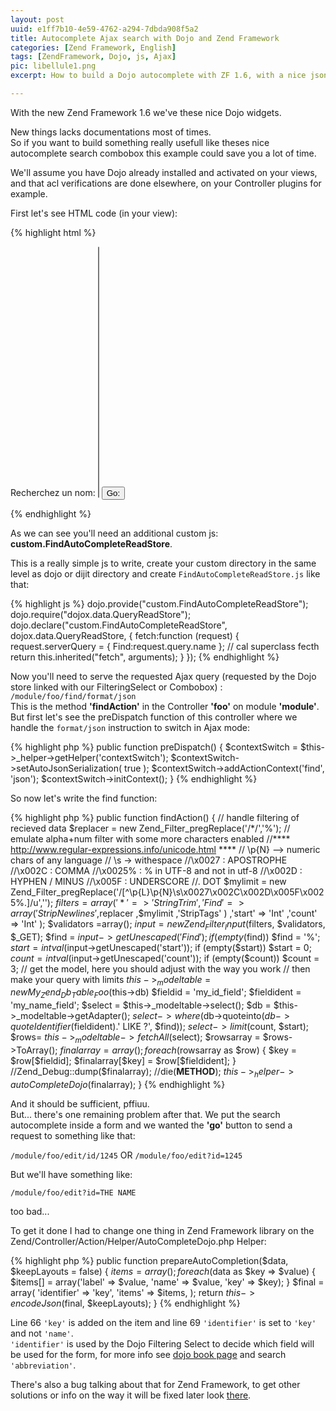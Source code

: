 ```yaml
---
layout: post
uuid: e1ff7b10-4e59-4762-a294-7dbda908f5a2
title: Autocomplete Ajax search with Dojo and Zend Framework
categories: [Zend Framework, English]
tags: [ZendFramework, Dojo, js, Ajax]
pic: libellule1.png
excerpt: How to build a Dojo autocomplete with ZF 1.6, with a nice json response.

---
```


With the new Zend Framework 1.6 we've these nice Dojo widgets.

New things lacks documentations most of times.   
So if you want to build something really usefull like theses nice autocomplete search combobox this example could save you a lot of time.

We'll assume you have Dojo already installed and activated on your views,
and that acl verifications are done elsewhere, on your Controller plugins for example.

First let's see HTML code (in your view):

{% highlight html %}
  <script type="text/javascript">
    dojo.require("dojo.parser");
    dojo.require("dojox.data.QueryReadStore");
    dojo.require("dijit.form.ComboBox");
    dojo.require("dijit.form.FilteringSelect");
    dojo.require("custom.FindAutoCompleteReadStore");
    dojo.require("dijit.form.Form");
    dojo.require("dijit.form.Button");
  </script>
  <form id="Find_Form" action="/module/foo/edit" method="get" dojoType="dijit.form.Form">
    <div dojoType="custom.FindAutoCompleteReadStore" jsId="NameStore" url="/module/foo/find/format/json" requestMethod="get"></div>
    <label for="id" class="optional">Recherchez un nom:</label>
    <span class="formelement"><select name="id" id="FindByName" hasDownArrow="" store="NameStore" size="25" tabindex="99" autocomplete="1" dojoType="dijit.form.FilteringSelect" pageSize="10" ></select></span>
    <span class="actionbuttons"><input id="Find_go" name="Find_go" value="Go:" type="submit" label="go:"dojoType="dijit.form.Button" /></span>
  </form>
{% endhighlight %}

As we can see you'll need an additional custom js: **custom.FindAutoCompleteReadStore**.

This is a really simple js to write, create your custom directory in the same level
as dojo or dijit directory and create `FindAutoCompleteReadStore.js` like that:

{% highlight js %}
dojo.provide("custom.FindAutoCompleteReadStore");
dojo.require("dojox.data.QueryReadStore");
dojo.declare("custom.FindAutoCompleteReadStore", dojox.data.QueryReadStore, {
  fetch:function (request) {
    request.serverQuery = { Find:request.query.name };
    // cal superclass fecth
    return this.inherited("fetch", arguments);
  }
});
{% endhighlight %}

Now you'll need to serve the requested Ajax query
(requested by the Dojo store linked with our FilteringSelect or Combobox) : `/module/foo/find/format/json`  
This is the method **'findAction'** in the Controller **'foo'** on module **'module'**.  
But first let's see the preDispatch function of this controller where we handle the `format/json` instruction to switch in Ajax mode:

{% highlight php %}
public function preDispatch()
{
    $contextSwitch =   $this->_helper->getHelper('contextSwitch');
    $contextSwitch->setAutoJsonSerialization( true );
    $contextSwitch->addActionContext('find', 'json');
    $contextSwitch->initContext();
}
{% endhighlight %}

So now let's write the find function:
 
{% highlight php %}
  public function findAction()
  {
      // handle filtering of recieved data
      $replacer = new Zend_Filter_pregReplace('/\*/','%');
      // emulate alpha+num filter with some more characters enabled
      //**** <a href="http://www.regular-expressions.info/unicode.html" title="http://www.regular-expressions.info/unicode.html">http://www.regular-expressions.info/unicode.html</a> ****
      // \p{N} --> numeric chars of any language
      // \s -> withespace
      //\x0027 : APOSTROPHE
      //\x002C : COMMA
      //\x0025% : % in UTF-8 and not in utf-8
      //\x002D : HYPHEN / MINUS
      //\x005F : UNDERSCORE
      //\. DOT
      $mylimit = new Zend_Filter_pregReplace('/[^\p{L}\p{N}\s\x0027\x002C\x002D\x005F\x0025%\.]/u','');
      $filters = array(
              '*' => 'StringTrim'
              ,'Find' => array(
              'StripNewlines'
              ,$replacer
              ,$mylimit
              ,'StripTags'
          )
          ,'start' => 'Int'
          ,'count' => 'Int'
      );
      $validators =array();
      $input = new Zend_Filter_Input($filters, $validators, $_GET);
      $find = $input->getUnescaped('Find');
      if (empty($find)) $find = '%';
      $start = intval($input->getUnescaped('start'));
      if (empty($start)) $start = 0;
      $count = intval($input->getUnescaped('count'));
      if (empty($count)) $count = 3;
      // get the model, here you should adjust with the way you work
      // then make your query with limits
      $this->_modeltable = new My_Zend_Db_Table_Foo($this->db)
      $fieldid = 'my_id_field';
      $fieldident = 'my_name_field';
      $select = $this->_modeltable->select();
      $db = $this->_modeltable->getAdapter();
      $select->where($db->quoteinto($db->quoteIdentifier($fieldident).' LIKE ?', $find));
      $select->limit($count, $start);
      $rows= $this->_modeltable->fetchAll($select);
      $rowsarray = $rows->ToArray();
      $finalarray=array();
      foreach ($rowsarray as $row)
      {
          $key = $row[$fieldid];
          $finalarray[$key] = $row[$fieldident];
      }
      //Zend_Debug::dump($finalarray);
      //die(__METHOD__);
      $this->_helper->autoCompleteDojo($finalarray);
  }
{% endhighlight %}

And it should be sufficient, pffiuu.  
But... there's one remaining problem after that.
We put the search autocomplete inside a form and we wanted the **'go'** button to send a request to something like that:

`/module/foo/edit/id/1245` OR `/module/foo/edit?id=1245`

But we'll have something like:

`/module/foo/edit?id=THE NAME`

too bad...

To get it done I had to change one thing in Zend Framework library on the Zend/Controller/Action/Helper/AutoCompleteDojo.php Helper:

{% highlight php %}
  public function prepareAutoCompletion($data, $keepLayouts = false)
  {
    $items = array();
    foreach ($data as $key => $value) {
      $items[] = array('label' => $value, 'name' => $value, 'key' => $key);
    }
    $final = array(
      'identifier' => 'key',
      'items' => $items,
     );
    return $this->encodeJson($final, $keepLayouts);
  }
{% endhighlight %}

Line 66 `'key'` is added on the item and line 69 `'identifier'` is set to `'key'` and not `'name'`.  
`'identifier'` is used by the Dojo Filtering Select to decide which field will be used for the form,
for more info see [dojo book page](http://dojotoolkit.org/reference-guide/1.9/) and search `'abbreviation'`.

There's also a bug talking about that for Zend Framework,
to get other solutions or info on the way it will be fixed later look [there](http://framework.zend.com/issues/browse/ZF-4494).
